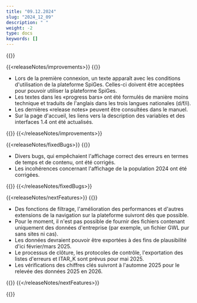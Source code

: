 ```yaml
---
title: "09.12.2024" 
slug: "2024_12_09" 
description: " "
weight: -2
type: docs
keywords: []
---
```


{{<releaseNotes>}}

{{<releaseNotes/improvements>}}
{{<markdown>}}

- Lors de la première connexion, un texte apparaît avec les conditions d'utilisation de la plateforme SpiGes. Celles-ci doivent être acceptées pour pouvoir utiliser la plateforme SpiGes.
- Les textes dans les «progress bars» ont été formulés de manière moins technique et traduits de l'anglais dans les trois langues nationales (d/f/i).
- Les dernières «release notes» peuvent être consultées dans le manuel.
- Sur la page d'accueil, les liens vers la description des variables et des interfaces 1.4 ont été actualisés.

{{</markdown>}}
{{</releaseNotes/improvements>}}

{{<releaseNotes/fixedBugs>}}
{{<markdown>}}

- Divers bugs, qui empêchaient l'affichage correct des erreurs en termes de temps et de contenu, ont été corrigés.
- Les incohérences concernant l'affichage de la population 2024 ont été corrigées.

{{</markdown>}}
{{</releaseNotes/fixedBugs>}}

{{<releaseNotes/nextFeatures>}}
{{<markdown>}}

- Des fonctions de filtrage, l'amélioration des performances et d'autres extensions de la navigation sur la plateforme suivront dès que possible.
- Pour le moment, il n'est pas possible de fournir des fichiers contenant uniquement des données d'entreprise (par exemple, un fichier GWL pur sans sites ni cas).
- Les données devraient pouvoir être exportées à des fins de plausibilité d'ici février/mars 2025.
- Le processus de clôture, les protocoles de contrôle, l'exportation des listes d'erreurs et ITAR_K sont prévus pour mai 2025.
- Les vérifications des chiffres clés suivront à l'automne 2025 pour le relevée des données 2025 en 2026.

{{</markdown>}}
{{</releaseNotes/nextFeatures>}}

{{</releaseNotes>}}
